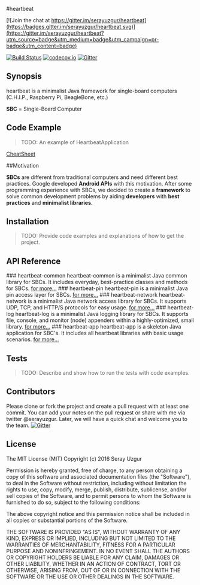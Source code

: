 #heartbeat

[![Join the chat at https://gitter.im/serayuzgur/heartbeat](https://badges.gitter.im/serayuzgur/heartbeat.svg)](https://gitter.im/serayuzgur/heartbeat?utm_source=badge&utm_medium=badge&utm_campaign=pr-badge&utm_content=badge)

[![Build Status](https://travis-ci.org/serayuzgur/heartbeat.svg?branch=master)](https://travis-ci.org/serayuzgur/heartbeat)
[![codecov.io](https://codecov.io/github/serayuzgur/heartbeat/coverage.svg?branch=master)](https://codecov.io/github/serayuzgur/heartbeat?branch=master)
[![Gitter](https://badges.gitter.im/serayuzgur/heartbeat.svg)](https://gitter.im/serayuzgur/heartbeat?utm_source=badge&utm_medium=badge&utm_campaign=pr-badge)
## Synopsis

heartbeat is a minimalist Java framework for single-board computers (C.H.I.P., Raspberry Pi, BeagleBone, etc.)

**SBC** = Single-Board Computer

## Code Example

>TODO: An example of HeartbeatApplication

[CheatSheet](./CheatSheet.md)

##Motivation

**SBCs**  are different from traditional computers and need different best practices.  Google developed **Android APIs** with this motivation.
After some programming experience with SBCs, we decided to create a **framework** to solve common development problems by aiding **developers** with **best practices** and **minimalist libraries**.

## Installation

>TODO: Provide code examples and explanations of how to get the project.

## API Reference
### heartbeat-common 
heartbeat-common is a minimalist Java common library for SBCs.  It includes everyday, best-practice classes and methods for SBCs.
[for more...](./heartbeat-common/README.md)
### heartbeat-pin
heartbeat-pin is a minimalist Java pin access layer for SBCs.
[for more...](./heartbeat-pin/README.md)
### heartbeat-network
heartbeat-network is a minimalist Java network access library for SBCs.  It supports UDP, TCP, and HTTP/S protocols for easy usage. 
[for more...](./heartbeat-network/README.md)
### heartbeat-log
heartbeat-log is a minimalist Java logging library for SBCs.
It supports file, console, and monitor (node) appenders within a highly-optimized, small library.
[for more...](./heartbeat-log/README.md)
### heartbeat-app
heartbeat-app is a skeleton Java application for SBC's.
It includes all heartbeat libraries with basic usage scenarios.
[for more...](./heartbeat-app/README.md)
## Tests

>TODO: Describe and show how to run the tests with code examples.

## Contributors
Please clone or fork the project and create a pull request with at least one commit. You can add your notes on the pull request or share with me via twitter @serayuzgur. Later, we will have a quick chat and welcome you to the team. [![Gitter](https://badges.gitter.im/serayuzgur/heartbeat.svg)](https://gitter.im/serayuzgur/heartbeat?utm_source=badge&utm_medium=badge&utm_campaign=pr-badge)

## License
The MIT License (MIT)
Copyright (c) 2016 Seray Uzgur

Permission is hereby granted, free of charge, to any person obtaining a copy of this software and associated documentation files (the "Software"), to deal in the Software without restriction, including without limitation the rights to use, copy, modify, merge, publish, distribute, sublicense, and/or sell copies of the Software, and to permit persons to whom the Software is furnished to do so, subject to the following conditions:

The above copyright notice and this permission notice shall be included in all copies or substantial portions of the Software.

THE SOFTWARE IS PROVIDED "AS IS", WITHOUT WARRANTY OF ANY KIND, EXPRESS OR IMPLIED, INCLUDING BUT NOT LIMITED TO THE WARRANTIES OF MERCHANTABILITY, FITNESS FOR A PARTICULAR PURPOSE AND NONINFRINGEMENT. IN NO EVENT SHALL THE AUTHORS OR COPYRIGHT HOLDERS BE LIABLE FOR ANY CLAIM, DAMAGES OR OTHER LIABILITY, WHETHER IN AN ACTION OF CONTRACT, TORT OR OTHERWISE, ARISING FROM, OUT OF OR IN CONNECTION WITH THE SOFTWARE OR THE USE OR OTHER DEALINGS IN THE SOFTWARE.
